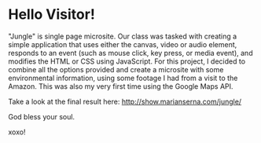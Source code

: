 # Hello Visitor!

"Jungle" is single page microsite. Our class was tasked with creating a simple application that uses either the canvas, video or audio element, responds to an event (such as mouse click, key press, or media event), and modifies the HTML or CSS using JavaScript.
For this project, I decided to combine all the options provided and create a microsite with some environmental information, using some footage I had from a visit to the Amazon. This was also my very first time using the Google Maps API.

Take a look at the final result here: http://show.marianserna.com/jungle/

God bless your soul.

xoxo!
